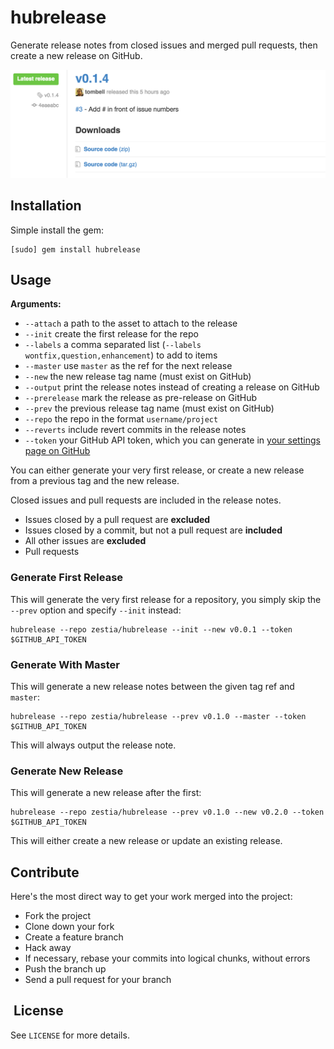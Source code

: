 # hubrelease

Generate release notes from closed issues and merged pull requests, then create
a new release on GitHub.

![Release Notes Example](docs/screenshot.png)

## Installation

Simple install the gem:

    [sudo] gem install hubrelease

## Usage

**Arguments:**

- `--attach` a path to the asset to attach to the release
- `--init` create the first release for the repo
- `--labels` a comma separated list (`--labels wontfix,question,enhancement`) to add to items
- `--master` use `master` as the ref for the next release
- `--new` the new release tag name (must exist on GitHub)
- `--output` print the release notes instead of creating a release on GitHub
- `--prerelease` mark the release as pre-release on GitHub
- `--prev` the previous release tag name (must exist on GitHub)
- `--repo` the repo in the format `username/project`
- `--reverts` include revert commits in the release notes
- `--token` your GitHub API token, which you can generate in [your settings page on GitHub](https://github.com/settings/applications)

You can either generate your very first release, or create a new release from a
previous tag and the new release.

Closed issues and pull requests are included in the release notes.

- Issues closed by a pull request are **excluded**
- Issues closed by a commit, but not a pull request are **included**
- All other issues are **excluded**
- Pull requests

### Generate First Release

This will generate the very first release for a repository, you simply skip the
`--prev` option and specify `--init` instead:

    hubrelease --repo zestia/hubrelease --init --new v0.0.1 --token $GITHUB_API_TOKEN

### Generate With Master

This will generate a new release notes between the given tag ref and `master`:

    hubrelease --repo zestia/hubrelease --prev v0.1.0 --master --token $GITHUB_API_TOKEN

This will always output the release note.

### Generate New Release

This will generate a new release after the first:

    hubrelease --repo zestia/hubrelease --prev v0.1.0 --new v0.2.0 --token $GITHUB_API_TOKEN

This will either create a new release or update an existing release.

## Contribute

Here's the most direct way to get your work merged into the project:

- Fork the project
- Clone down your fork
- Create a feature branch
- Hack away
- If necessary, rebase your commits into logical chunks, without errors
- Push the branch up
- Send a pull request for your branch

##  License

See `LICENSE` for more details.
